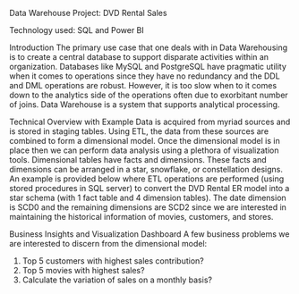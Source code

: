 Data Warehouse Project: DVD Rental Sales

Technology used: SQL and Power BI

Introduction
The primary use case that one deals with in Data Warehousing is to create a central database to support disparate activities within an organization.
Databases like MySQL and PostgreSQL have pragmatic utility when it comes to operations since they have no redundancy and the DDL and DML operations are robust. However, it is too slow when to it comes down to the analytics side of the operations often due to exorbitant number of joins. Data Warehouse is a system that supports analytical processing.

Technical Overview with Example
Data is acquired from myriad sources and is stored in staging tables. Using ETL, the data from these sources are combined to form a dimensional model. Once the dimensional model is in place then we can perform data analysis using a plethora of visualization tools. Dimensional tables have facts and dimensions. These facts and dimensions can be arranged in a star, snowflake, or constellation designs. An example is provided below where ETL operations are performed (using stored procedures in SQL server) to convert the DVD Rental ER model into a star schema (with 1 fact table and 4 dimension tables).   The date dimension is SCD0 and the remaining dimensions are SCD2 since we are interested in maintaining the historical information of movies, customers, and stores.

Business Insights and Visualization Dashboard
A few business problems we are interested to discern from the dimensional model:

1. Top 5 customers with highest sales contribution?
2. Top 5 movies with highest sales?
3. Calculate the variation of sales on a monthly basis?
